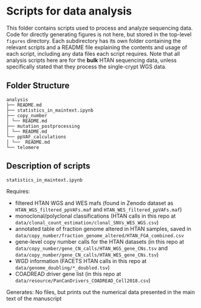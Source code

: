 # Scripts for data analysis

This folder contains scripts used to process and analyze sequencing data. Code for directly generating figures is not here, but stored in the top-level `figures` directory. Each subdirectory has its own folder containing the relevant scripts and a README file explaining the contents and usage of each script, including any data files each script requires. Note that all analysis scripts here are for the **bulk** HTAN sequencing data, unless specifically stated that they process the single-crypt WGS data.

## Folder Structure

```
analysis
├── README.md
├── statistics_in_maintext.ipynb
├── copy_number
│ └── README.md
├── mutation_postprocessing
│ └── README.md
└── ppVAF_calculations
│ └──  README.md
└── telomere
```

## Description of scripts

`statistics_in_maintext.ipynb`

Requires:
* filtered HTAN WGS and WES mafs (found in Zenodo dataset as `HTAN_WGS_filtered_ppVAFs.maf` and `HTAN_WES_filtered_ppVAFs.maf`)
* monoclonal/polyclonal classifications (HTAN calls in this repo at `data/clonal_count_estimation/clonal_SNVs_WES_WGS.csv`)
* annotated table of fraction genome altered in HTAN samples, saved in `data/copy_number/fraction_genome_altered/HTAN_FGA_combined.csv`
* gene-level copy number calls for the HTAN datasets (in this repo at `data/copy_number/gene_CN_calls/HTAN_WGS_gene_CNs.tsv` and `data/copy_number/gene_CN_calls/HTAN_WES_gene_CNs.tsv`)
* WGD information (FACETS HTAN calls in this repo at `data/genome_doubling/*_doubled.tsv`)
* COADREAD driver gene list (in this repo at `data/resource/PanCanDrivers_COADREAD_Cell2018.csv`)

Generates:
No files, but prints out the numerical data presented in the main text of the manuscript

